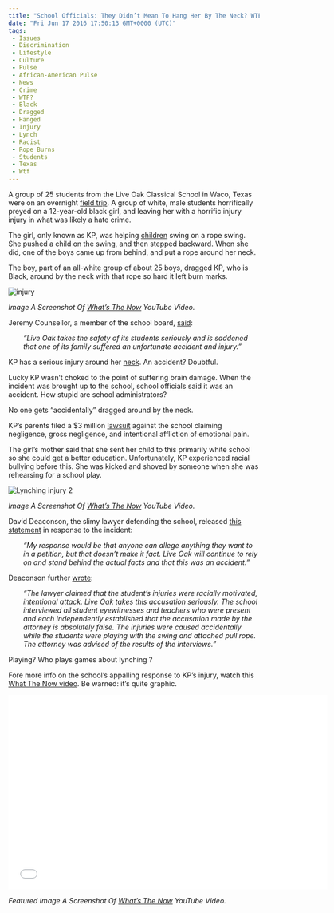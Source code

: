 ```yaml
---
title: "School Officials: They Didn’t Mean To Hang Her By The Neck? WTF? (VIDEO)"
date: "Fri Jun 17 2016 17:50:13 GMT+0000 (UTC)"
tags: 
 - Issues
 - Discrimination
 - Lifestyle
 - Culture
 - Pulse
 - African-American Pulse
 - News
 - Crime
 - WTF?
 - Black
 - Dragged
 - Hanged
 - Injury
 - Lynch
 - Racist
 - Rope Burns
 - Students
 - Texas
 - Wtf
---
```

<p><!-- Quick Adsense WordPress Plugin: http://quicksense.net/ --></p><p>A group of 25 students from the Live Oak Classical School in Waco, Texas were&#xA0;on an overnight <a href="http://winningdemocrats.com/white-students-drag-12-year-old-black-girl-with-rope-around-neck-while-school-does-nothing/" onclick="__gaTracker(&apos;send&apos;, &apos;event&apos;, &apos;outbound-article&apos;, &apos;http://winningdemocrats.com/white-students-drag-12-year-old-black-girl-with-rope-around-neck-while-school-does-nothing/&apos;, &apos;field trip&apos;);">field trip</a>. A group of white, male students horrifically preyed on a 12-year-old black girl, and leaving her with a horrific injury injury in what was&#xA0;likely a hate crime.</p><p>The girl, only known as KP, was helping <a href="http://winningdemocrats.com/white-students-drag-12-year-old-black-girl-with-rope-around-neck-while-school-does-nothing/" onclick="__gaTracker(&apos;send&apos;, &apos;event&apos;, &apos;outbound-article&apos;, &apos;http://winningdemocrats.com/white-students-drag-12-year-old-black-girl-with-rope-around-neck-while-school-does-nothing/&apos;, &apos;children&apos;);" target="_blank">children</a> swing on a rope swing. She pushed&#xA0;a child on the swing, and then stepped backward. When she did, one of the boys came up from behind, and put a rope around her neck.</p><p>The boy, part of an all-white group of about 25 boys, dragged KP, who is Black, around by the neck with that rope so hard it left burn marks.</p><div id="attachment_137754" style="width: 724px" class="wp-caption aligncenter"><img class="size-full wp-image-137754" src="//i2.wp.com/cdn.liberalamerica.org/wp-content/uploads/2016/06/lynching.png?resize=714%2C400" alt="injury" srcset="//i2.wp.com/cdn.liberalamerica.org/wp-content/uploads/2016/06/lynching.png?resize=714%2C400 714w, //i2.wp.com/cdn.liberalamerica.org/wp-content/uploads/2016/06/lynching.png?resize=714%2C400 64w, //i2.wp.com/cdn.liberalamerica.org/wp-content/uploads/2016/06/lynching.png?resize=714%2C400 350w, //i2.wp.com/cdn.liberalamerica.org/wp-content/uploads/2016/06/lynching.png?resize=714%2C400 600w" sizes="(max-width: 714px) 100vw, 714px" data-recalc-dims="1">
<p class="wp-caption-text"><em>Image A Screenshot Of <a href="https://www.youtube.com/watch?v=TaKT4zx2ooo" onclick="__gaTracker(&apos;send&apos;, &apos;event&apos;, &apos;outbound-article&apos;, &apos;https://www.youtube.com/watch?v=TaKT4zx2ooo&apos;, &apos;What\&apos;s The Now&apos;);">What&#x2019;s The Now</a>&#xA0;YouTube Video.</em></p>
</div><p>Jeremy Counsellor, a member of the school board, <a href="http://www.thedailybeast.com/articles/2016/06/14/lawsuit-6th-graders-dragged-black-girl-by-rope-around-her-neck.html" onclick="__gaTracker(&apos;send&apos;, &apos;event&apos;, &apos;outbound-article&apos;, &apos;http://www.thedailybeast.com/articles/2016/06/14/lawsuit-6th-graders-dragged-black-girl-by-rope-around-her-neck.html&apos;, &apos;said&apos;);" target="_blank">said</a>:</p><p style="padding-left: 30px;"><em>&#x201C;Live Oak takes the safety of its students seriously and is saddened that one of its family suffered an unfortunate accident and injury.&#x201D;</em></p><p>KP has a serious injury around her <a href="http://winningdemocrats.com/white-students-drag-12-year-old-black-girl-with-rope-around-neck-while-school-does-nothing/" onclick="__gaTracker(&apos;send&apos;, &apos;event&apos;, &apos;outbound-article&apos;, &apos;http://winningdemocrats.com/white-students-drag-12-year-old-black-girl-with-rope-around-neck-while-school-does-nothing/&apos;, &apos;neck&apos;);" target="_blank">neck</a>. An accident? Doubtful.</p><p>Lucky KP wasn&#x2019;t choked to the point of suffering brain damage. When the incident&#xA0;was brought up to the school, school officials said it was an accident. How stupid are school administrators?</p><p>No one gets &#x201C;accidentally&#x201D; dragged around by the neck.</p><p>KP&#x2019;s&#xA0;parents filed a $3 million <a href="http://www.thedailybeast.com/articles/2016/06/14/lawsuit-6th-graders-dragged-black-girl-by-rope-around-her-neck.html" onclick="__gaTracker(&apos;send&apos;, &apos;event&apos;, &apos;outbound-article&apos;, &apos;http://www.thedailybeast.com/articles/2016/06/14/lawsuit-6th-graders-dragged-black-girl-by-rope-around-her-neck.html&apos;, &apos;lawsuit&apos;);" target="_blank">lawsuit</a> against the school claiming negligence, gross negligence, and intentional affliction of emotional pain.</p><p>The girl&#x2019;s mother&#xA0;said that she sent her child to this primarily white school so she could&#xA0;get a better education. Unfortunately, KP&#xA0;experienced racial bullying before this. She was kicked and shoved by someone when she was rehearsing for a&#xA0;school play.</p><div id="attachment_137807" style="width: 734px" class="wp-caption aligncenter"><img class="size-full wp-image-137807" src="//i2.wp.com/cdn.liberalamerica.org/wp-content/uploads/2016/06/Lynching-injury-2.jpg?resize=724%2C450" alt="Lynching injury 2" srcset="//i2.wp.com/cdn.liberalamerica.org/wp-content/uploads/2016/06/Lynching-injury-2.jpg?resize=724%2C450 724w, //i2.wp.com/cdn.liberalamerica.org/wp-content/uploads/2016/06/Lynching-injury-2.jpg?resize=724%2C450 64w, //i2.wp.com/cdn.liberalamerica.org/wp-content/uploads/2016/06/Lynching-injury-2.jpg?resize=724%2C450 350w, //i2.wp.com/cdn.liberalamerica.org/wp-content/uploads/2016/06/Lynching-injury-2.jpg?resize=724%2C450 600w" sizes="(max-width: 724px) 100vw, 724px" data-recalc-dims="1">
<p class="wp-caption-text"><em>Image A Screenshot Of <a href="https://www.youtube.com/watch?v=TaKT4zx2ooo&amp;ab_channel=What%27sTheNow?" onclick="__gaTracker(&apos;send&apos;, &apos;event&apos;, &apos;outbound-article&apos;, &apos;https://www.youtube.com/watch?v=TaKT4zx2ooo&amp;ab_channel=What%27sTheNow?&apos;, &apos;What\&apos;s The Now&apos;);">What&#x2019;s The Now</a> YouTube Video.</em></p>
</div><p>David Deaconson, the slimy lawyer defending the school, released <a href="http://winningdemocrats.com/white-students-drag-12-year-old-black-girl-with-rope-around-neck-while-school-does-nothing/" onclick="__gaTracker(&apos;send&apos;, &apos;event&apos;, &apos;outbound-article&apos;, &apos;http://winningdemocrats.com/white-students-drag-12-year-old-black-girl-with-rope-around-neck-while-school-does-nothing/&apos;, &apos;this statement&apos;);">this statement</a>&#xA0;in response to&#xA0;the incident:</p><p style="padding-left: 30px;"><em>&#x201C;My response would be that anyone can allege anything they want to in a petition, but that doesn&#x2019;t make it fact. Live Oak will continue to rely on and stand behind the actual facts and that this was an accident.&#x201D;</em></p><p><!-- Quick Adsense WordPress Plugin: http://quicksense.net/ --></p><p>Deaconson&#xA0;further <a href="http://www.inquisitr.com/3212037/play-lynching-white-students-dragged-black-classmate-by-roped-neck-family-files-suit/" onclick="__gaTracker(&apos;send&apos;, &apos;event&apos;, &apos;outbound-article&apos;, &apos;http://www.inquisitr.com/3212037/play-lynching-white-students-dragged-black-classmate-by-roped-neck-family-files-suit/&apos;, &apos;wrote&apos;);" target="_blank">wrote</a>:</p><p style="padding-left: 30px;"><em>&#x201C;The lawyer claimed that the student&#x2019;s injuries were racially motivated, intentional attack. Live Oak takes this accusation seriously. The school interviewed all student eyewitnesses and teachers who were present and each independently established that the accusation made by the attorney is absolutely false. The injuries were caused accidentally while the students were playing with the swing and attached pull rope. The attorney was advised of the results of the interviews.&#x201D;</em></p><p>Playing? Who plays games about lynching ?</p><p>Fore more info on the school&#x2019;s appalling response to&#xA0;KP&#x2019;s&#xA0;injury, watch this <a href="https://youtu.be/TaKT4zx2ooo" onclick="__gaTracker(&apos;send&apos;, &apos;event&apos;, &apos;outbound-article&apos;, &apos;https://youtu.be/TaKT4zx2ooo&apos;, &apos;What The Now video&apos;);">What The Now video</a>. Be warned: it&#x2019;s quite graphic.</p><p><span class="embed-youtube" style="text-align:center; display: block;"><iframe class="youtube-player" type="text/html" width="640" height="390" src="//www.youtube.com/embed/TaKT4zx2ooo?version=3&amp;rel=1&amp;fs=1&amp;autohide=2&amp;showsearch=0&amp;showinfo=1&amp;iv_load_policy=1&amp;wmode=transparent" allowfullscreen="true" style="border:0;"></iframe></span></p><p><em>Featured Image A Screenshot Of <a href="https://www.youtube.com/watch?v=TaKT4zx2ooo&amp;ab_channel=What%27sTheNow?" onclick="__gaTracker(&apos;send&apos;, &apos;event&apos;, &apos;outbound-article&apos;, &apos;https://www.youtube.com/watch?v=TaKT4zx2ooo&amp;ab_channel=What%27sTheNow?&apos;, &apos;What\&apos;s The Now&apos;);">What&#x2019;s The Now</a> YouTube Video.</em></p><div style="font-size:0px;height:0px;line-height:0px;margin:0;padding:0;clear:both"></div>